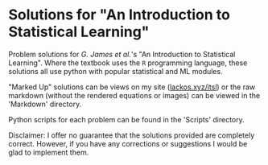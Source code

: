 # Solutions for "An Introduction to Statistical Learning"

Problem solutions for *G. James et al.*'s "An Introduction to Statistical Learning". Where the textbook uses the `R` programming language, these solutions all use python with popular statistical and ML modules.

"Marked Up" solutions can be views on my site ([lackos.xyz/itsl](lackos.xyz/itsl)) or the raw markdown (without the rendered equations or images) can be viewed in the 'Markdown' directory.

Python scripts for each problem can be found in the 'Scripts' directory.

Disclaimer: I offer no guarantee that the solutions provided are completely correct. However, if you have any corrections or suggestions I would be glad to implement them.
